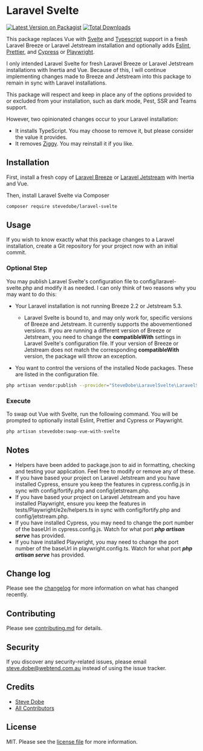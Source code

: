 # Laravel Svelte

[![Latest Version on Packagist][ico-version]][link-packagist]
[![Total Downloads][ico-downloads]][link-downloads]

This package replaces Vue with [Svelte](https://svelte.dev/) and [Typescript](https://www.typescriptlang.org/) support in a fresh Laravel Breeze or Laravel Jetstream installation and optionally adds [Eslint](https://eslint.org/), [Prettier](https://prettier.io/), and [Cypress](https://www.cypress.io/) or [Playwright](https://playwright.dev/).

I only intended Laravel Svelte for fresh Laravel Breeze or Laravel Jetstream installations with Inertia and Vue. Because of this, I will continue implementing changes made to Breeze and Jetstream into this package to remain in sync with Laravel installations.

This package will respect and keep in place any of the options provided to or excluded from your installation, such as dark mode, Pest, SSR and Teams support.

However, two opinionated changes occur to your Laravel installation:
-   It installs TypeScript. You may choose to remove it, but please consider the value it provides.
-   It removes [Ziggy](https://github.com/tighten/ziggy). You may reinstall it if you like.

## Installation

First, install a fresh copy of [Laravel Breeze](https://laravel.com/docs/11.x/starter-kits) or [Laravel Jetstream](https://jetstream.laravel.com/installation.html) with Inertia and Vue.

Then, install Laravel Svelte via Composer

```bash
composer require stevedobe/laravel-svelte
```

## Usage

If you wish to know exactly what this package changes to a Laravel installation, create a Git repository for your project now with an initial commit.

### Optional Step

You may publish Laravel Svelte's configuration file to config/laravel-svelte.php and modify it as needed. I can only think of two reasons why you may want to do this:

-   Your Laravel installation is not running Breeze 2.2 or Jetstream 5.3.
    -   Laravel Svelte is bound to, and may only work for, specific versions of Breeze and Jetstream. It currently supports the abovementioned versions. If you are running a different version of Breeze or Jetstream, you need to change the **compatibleWith** settings in Laravel Svelte's configuration file. If your version of Breeze or Jetstream does not match the corresponding **compatibleWith** version, the package will throw an exception.

-   You want to control the versions of the installed Node packages. These are listed in the configuration file.

```sh
php artisan vendor:publish --provider="SteveDobe\LaravelSvelte\LaravelSvelteServiceProvider"
```

### Execute

To swap out Vue with Svelte, run the following command. You will be prompted to optionally install Eslint, Prettier and Cypress or Playwright.

```sh
php artisan stevedobe:swap-vue-with-svelte
```

## Notes

-   Helpers have been added to package.json to aid in formatting, checking and testing your application. Feel free to modify or remove any of these.
-   If you have based your project on Laravel Jetstream and you have installed Cypress, ensure you keep the features in cypress.config.js in sync with config/fortify.php and config/jetstream.php.
-   If you have based your project on Laravel Jetstream and you have installed Playwright, ensure you keep the features in tests/Playwright/e2e/helpers.ts in sync with config/fortify.php and config/jetstream.php.
-   If you have installed Cypress, you may need to change the port number of the baseUrl in cypress.config.js. Watch for what port ***php artisan serve*** has provided.
-   If you have installed Playwright, you may need to change the port number of the baseUrl in playwright.config.ts. Watch for what port ***php artisan serve*** has provided.

## Change log

Please see the [changelog](CHANGELOG.md) for more information on what has changed recently.

## Contributing

Please see [contributing.md](CONTRIBUTING.md) for details.

## Security

If you discover any security-related issues, please email steve.dobe@webtend.com.au instead of using the issue tracker.

## Credits

- [Steve Dobe][link-author]
- [All Contributors][link-contributors]

## License

MIT. Please see the [license file](LICENSE.md) for more information.

[ico-version]: https://img.shields.io/packagist/v/stevedobe/laravel-svelte.svg?style=flat-square
[ico-downloads]: https://img.shields.io/packagist/dt/stevedobe/laravel-svelte.svg?style=flat-square
[ico-travis]: https://img.shields.io/travis/stevedobe/laravel-svelte/master.svg?style=flat-square
[ico-styleci]: https://styleci.io/repos/12345678/shield

[link-packagist]: https://packagist.org/packages/stevedobe/laravel-svelte
[link-downloads]: https://packagist.org/packages/stevedobe/laravel-svelte
[link-travis]: https://travis-ci.org/stevedobe/laravel-svelte
[link-styleci]: https://styleci.io/repos/12345678
[link-author]: https://github.com/stevedobe
[link-contributors]: ../../contributors
